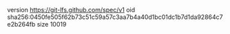 version https://git-lfs.github.com/spec/v1
oid sha256:0450fe505f62b73c51c59a57c3aa7b4a40d1bc01dc1b7d1da92864c7e2b264fb
size 10019
